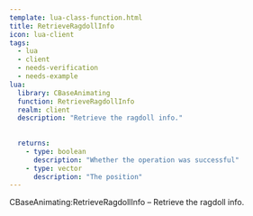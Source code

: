 ```yaml
---
template: lua-class-function.html
title: RetrieveRagdollInfo
icon: lua-client
tags:
  - lua
  - client
  - needs-verification
  - needs-example
lua:
  library: CBaseAnimating
  function: RetrieveRagdollInfo
  realm: client
  description: "Retrieve the ragdoll info."
  
  
  returns:
    - type: boolean
      description: "Whether the operation was successful"
    - type: vector
      description: "The position"
---
```


<div class="lua__search__keywords">
CBaseAnimating:RetrieveRagdollInfo &#x2013; Retrieve the ragdoll info.
</div>
